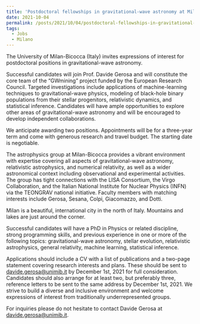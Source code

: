 ```yaml
---
title: 'Postdoctoral fellowships in gravitational-wave astronomy at Milan-Bicocca (Italy)'
date: 2021-10-04
permalink: /posts/2021/10/04/postdoctoral-fellowships-in-gravitational-wave-astronomy-at-milan-bicocca-italy
tags:
  - Jobs
  - Milano
---
```


The University of Milan-Bicocca (Italy) invites expressions of interest for postdoctoral positions in gravitational-wave astronomy.

Successful candidates will join Prof. Davide Gerosa and will constitute the core team of the “GWmining” project funded by the European Research Council. Targeted investigations include applications of machine-learning techniques to gravitational-wave physics, modeling of black-hole binary populations from their stellar progenitors, relativistic dynamics, and statistical inference. Candidates will have ample opportunities to explore other areas of gravitational-wave astronomy and will be encouraged to develop independent collaborations.

We anticipate awarding two positions. Appointments will be for a three-year term and come with generous research and travel budget. The starting date is negotiable.

The astrophysics group at Milan-Bicocca provides a vibrant environment with expertise covering all aspects of gravitational-wave astronomy, relativistic astrophysics, and numerical relativity, as well as a wider astronomical context including observational and experimental activities. The group has tight connections with the LISA Consortium, the Virgo Collaboration, and the Italian National Institute for Nuclear Physics (INFN) via the TEONGRAV national initiative. Faculty members with matching interests include Gerosa, Sesana, Colpi, Giacomazzo, and Dotti.

Milan is a beautiful, international city in the north of Italy. Mountains and lakes are just around the corner.

Successful candidates will have a PhD in Physics or related discipline, strong programming skills, and previous experience in one or more of the following topics: gravitational-wave astronomy, stellar evolution, relativistic astrophysics, general relativity, machine learning, statistical inference.

Applications should include a CV with a list of publications and a two-page statement covering research interests and plans. These should be sent to [davide.gerosa@unimib.it](<mailto:davide.gerosa@unimib.it>) by December 1st, 2021 for full consideration. Candidates should also arrange for at least two, but preferably three, reference letters to be sent to the same address by December 1st, 2021. We strive to build a diverse and inclusive environment and welcome expressions of interest from traditionally underrepresented groups.

For inquiries please do not hesitate to contact Davide Gerosa at [davide.gerosa@unimib.it](<mailto:davide.gerosa@unimib.it>).

